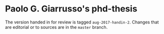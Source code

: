 # Paolo G. Giarrusso's phd-thesis

The version handed in for review is tagged `aug-2017-handin-2`. Changes that are
editorial or to sources are in the `master` branch.
